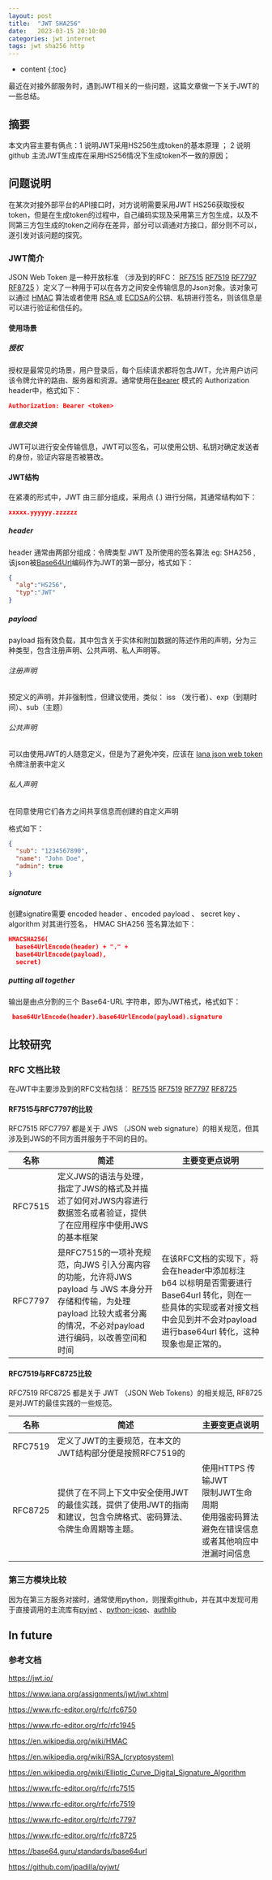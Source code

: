 ```yaml
---
layout: post
title:  "JWT SHA256"
date:   2023-03-15 20:10:00
categories: jwt internet
tags: jwt sha256 http
---
```


* content
{:toc}


最近在对接外部服务时，遇到JWT相关的一些问题，这篇文章做一下关于JWT的一些总结。


## 摘要

本文内容主要有俩点：1 说明JWT采用HS256生成token的基本原理 ； 2 说明github 主流JWT生成库在采用HS256情况下生成token不一致的原因； 

## 问题说明

在某次对接外部平台的API接口时，对方说明需要采用JWT HS256获取授权token，但是在生成token的过程中，自己编码实现及采用第三方包生成，以及不同第三方包生成的token之间存在差异，部分可以调通对方接口，部分则不可以，遂引发对该问题的探究。

### JWT简介

JSON Web Token 是一种开放标准 （涉及到的RFC： [RF7515](https://www.rfc-editor.org/rfc/rfc7515) [RF7519](https://www.rfc-editor.org/rfc/rfc7519)  [RF7797](https://www.rfc-editor.org/rfc/rfc7519)  [RF8725](https://www.rfc-editor.org/rfc/rfc8725) ）定义了一种用于可以在各方之间安全传输信息的Json对象。该对象可以通过 [HMAC](https://en.wikipedia.org/wiki/HMAC) 算法或者使用 [RSA ](https://en.wikipedia.org/wiki/RSA_(cryptosystem))或 [ECDSA](https://en.wikipedia.org/wiki/Elliptic_Curve_Digital_Signature_Algorithm)的公钥、私钥进行签名，则该信息是可以进行验证和信任的。

#### 使用场景

##### 授权

授权是最常见的场景，用户登录后，每个后续请求都将包含JWT，允许用户访问该令牌允许的路由、服务器和资源。通常使用在[Bearer](https://www.rfc-editor.org/rfc/rfc6750) 模式的 Authorization header中，格式如下：

```json
Authorization: Bearer <token>
```

##### 信息交换

JWT可以进行安全传输信息，JWT可以签名，可以使用公钥、私钥对确定发送者的身份，验证内容是否被篡改。

#### JWT结构

在紧凑的形式中，JWT 由三部分组成，采用点 (.) 进行分隔，其通常结构如下：

```json
xxxxx.yyyyyy.zzzzzz
```

##### header

header 通常由两部分组成：令牌类型 JWT 及所使用的签名算法 eg: SHA256 , 该json被[Base64Url](https://base64.guru/standards/base64url)编码作为JWT的第一部分，格式如下：

```json
{
  "alg":"HS256",
  "typ":"JWT"
}
```

##### payload

payload 指有效负载，其中包含关于实体和附加数据的陈述作用的声明，分为三种类型，包含注册声明、公共声明、私人声明等。

###### 注册声明

预定义的声明，并非强制性，但建议使用，类似： iss （发行者）、exp（到期时间）、sub（主题）

###### 公共声明

可以由使用JWT的人随意定义，但是为了避免冲突，应该在 [Iana json web token](https://www.iana.org/assignments/jwt/jwt.xhtml) 令牌注册表中定义

###### 私人声明

在同意使用它们各方之间共享信息而创建的自定义声明

格式如下：

```json
{
  "sub": "1234567890",
  "name": "John Doe",
  "admin": true
}
```

##### signature

创建signatire需要 encoded header 、encoded payload 、 secret key 、algorithm 对其进行签名， HMAC SHA256 签名算法如下：

```json
HMACSHA256(
  base64UrlEncode(header) + "." +
  base64UrlEncode(payload),
  secret)
```

##### putting all together

输出是由点分割的三个 Base64-URL 字符串，即为JWT格式，格式如下：

```json
 base64UrlEncode(header).base64UrlEncode(payload).signature
```

## 比较研究

### RFC 文档比较

在JWT中主要涉及到的RFC文档包括： [RF7515](https://www.rfc-editor.org/rfc/rfc7515) [RF7519](https://www.rfc-editor.org/rfc/rfc7519)  [RF7797](https://www.rfc-editor.org/rfc/rfc7519)  [RF8725](https://www.rfc-editor.org/rfc/rfc8725) 

#### RF7515与RFC7797的比较

RFC7515 RFC7797 都是关于 JWS （JSON web signature）的相关规范，但其涉及到JWS的不同方面并服务于不同的目的。

| 名称    | 简述                                                         | 主要变更点说明                                               |
| ------- | ------------------------------------------------------------ | ------------------------------------------------------------ |
| RFC7515 | 定义JWS的语法与处理，指定了JWS的格式及并描述了如何对JWS内容进行数据签名或者验证，提供了在应用程序中使用JWS的基本框架 |                                                              |
| RFC7797 | 是RFC7515的一项补充规范，向JWS 引入分离内容的功能，允许将JWS payload 与 JWS 本身分开存储和传输，为处理 payload 比较大或者分离的情况，不必对payload 进行编码，以改善空间和时间 | 在该RFC文档的实现下，将会在header中添加标注b64 以标明是否需要进行Base64url 转化，则在一些具体的实现或者对接文档中会见到并不会对payload进行base64url 转化，这种现象也是正常的。 |

#### RFC7519与RFC8725比较

RFC7519 RFC8725 都是关于 JWT （JSON Web Tokens）的相关规范, RF8725 是对JWT的最佳实践的一些规范。

| 名称    | 简述                                                         | 主要变更点说明                                               |
| ------- | ------------------------------------------------------------ | ------------------------------------------------------------ |
| RFC7519 | 定义了JWT的主要规范，在本文的 JWT结构部分便是按照RFC7519的   |                                                              |
| RFC8725 | 提供了在不同上下文中安全使用JWT的最佳实践，提供了使用JWT的指南和建议，包含令牌格式、密码算法、令牌生命周期等主题。 | 使用HTTPS 传输JWT<br>限制JWT生命周期<br>使用强密码算法<br> 避免在错误信息或者其他响应中泄漏时间信息<br> |

### 第三方模块比较

因为在第三方服务对接时，通常使用python，则搜索github，并在其中发现可用于直接调用的主流库有[pyjwt](https://github.com/jpadilla/pyjwt/) 、[python-jose](https://github.com/mpdavis/python-jose/)、[authlib](https://github.com/lepture/authlib)

## In future



### 参考文档

https://jwt.io/

https://www.iana.org/assignments/jwt/jwt.xhtml

https://www.rfc-editor.org/rfc/rfc6750

https://www.rfc-editor.org/rfc/rfc1945

https://en.wikipedia.org/wiki/HMAC

https://en.wikipedia.org/wiki/RSA_(cryptosystem)

https://en.wikipedia.org/wiki/Elliptic_Curve_Digital_Signature_Algorithm

https://www.rfc-editor.org/rfc/rfc7515

https://www.rfc-editor.org/rfc/rfc7519

https://www.rfc-editor.org/rfc/rfc7797

https://www.rfc-editor.org/rfc/rfc8725

https://base64.guru/standards/base64url

https://github.com/jpadilla/pyjwt/